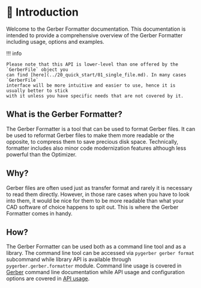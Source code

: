 # 🧭 Introduction

Welcome to the Gerber Formatter documentation. This documentation is intended to provide
a comprehensive overview of the Gerber Formatter including usage, options and examples.

!!! info

    Please note that this API is lower-level than one offered by the `GerberFile` object you
    can find [here](../20_quick_start/01_single_file.md). In many cases `GerberFile`
    interface will be more intuitive and easier to use, hence it is usually better to stick
    with it unless you have specific needs that are not covered by it.

## What is the Gerber Formatter?

The Gerber Formatter is a tool that can be used to format Gerber files. It can be used
to reformat Gerber files to make them more readable or the opposite, to compress them to
save precious disk space. Technically, formatter includes also minor code modernization
features although less powerful than the Optimizer.

## Why?

Gerber files are often used just as transfer format and rarely it is necessary to read
them directly. However, in those rare cases when you have to look into them, it would be
nice for them to be more readable than what your CAD software of choice happens to spit
out. This is where the Gerber Formatter comes in handy.

## How?

The Gerber Formatter can be used both as a command line tool and as a library. The
command line tool can be accessed via `pygerber gerber format` subcommand while library
API is available through `pygerber.gerber.formatter` module. Command line usage is
covered in [Gerber](../../25_command_line/20_gerber.md) command line documentation while
API usage and configuration options are covered in [API usage](./05_api_usage.md).
